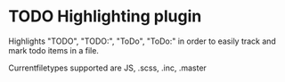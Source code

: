 # TODO Highlighting plugin

Highlights "TODO", "TODO:", "ToDo", "ToDo:" in order to easily track and mark
todo items in a file.

Currentfiletypes supported are JS, .scss, .inc, .master
